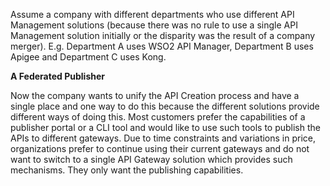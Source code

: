 Assume a company with different departments who use different API Management solutions (because there was no rule to use a single API Management solution initially or the disparity was the result of a company merger). 
E.g. Department A uses WSO2 API Manager, Department B uses Apigee and Department C uses Kong. 

<b> A Federated Publisher </b>
<p>Now the company wants to unify the API Creation process and have a single place and one way to do this because the different solutions provide different ways of doing this. Most customers prefer the capabilities of a publisher portal or a CLI tool and would like to use such tools to publish the APIs to different gateways. Due to time constraints and variations in price, organizations prefer to continue using their current gateways and do not want to switch to a single API Gateway solution which provides such mechanisms. They only want the publishing capabilities. 
</p>
